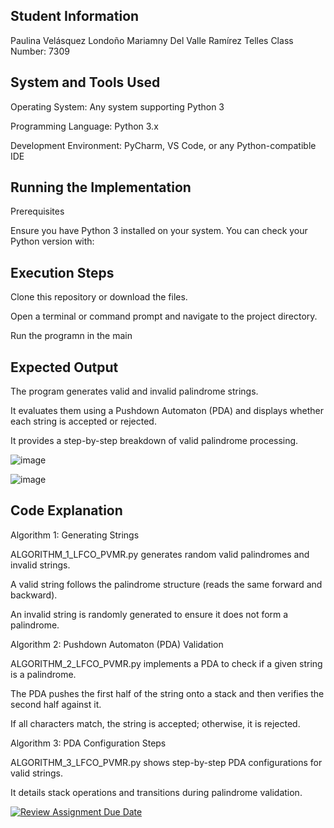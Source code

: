 
Student Information
--
Paulina Velásquez Londoño
Mariamny Del Valle Ramírez Telles
Class Number: 7309

System and Tools Used
--
Operating System: Any system supporting Python 3

Programming Language: Python 3.x

Development Environment: PyCharm, VS Code, or any Python-compatible IDE

Running the Implementation
--
Prerequisites

Ensure you have Python 3 installed on your system. You can check your Python version with:

Execution Steps
--
Clone this repository or download the files.

Open a terminal or command prompt and navigate to the project directory.

Run the programn in the main

Expected Output
--
The program generates valid and invalid palindrome strings.

It evaluates them using a Pushdown Automaton (PDA) and displays whether each string is accepted or rejected.

It provides a step-by-step breakdown of valid palindrome processing.

![image](https://github.com/user-attachments/assets/f6675c05-a6ad-4a77-8b11-522398c9cef3)

![image](https://github.com/user-attachments/assets/ef962686-1ce2-4ca5-9344-9ca22c6e0cdb)

Code Explanation
--
Algorithm 1: Generating Strings

ALGORITHM_1_LFCO_PVMR.py generates random valid palindromes and invalid strings.

A valid string follows the palindrome structure (reads the same forward and backward).

An invalid string is randomly generated to ensure it does not form a palindrome.

Algorithm 2: Pushdown Automaton (PDA) Validation

ALGORITHM_2_LFCO_PVMR.py implements a PDA to check if a given string is a palindrome.

The PDA pushes the first half of the string onto a stack and then verifies the second half against it.

If all characters match, the string is accepted; otherwise, it is rejected.

Algorithm 3: PDA Configuration Steps

ALGORITHM_3_LFCO_PVMR.py shows step-by-step PDA configurations for valid strings.

It details stack operations and transitions during palindrome validation.






[![Review Assignment Due Date](https://classroom.github.com/assets/deadline-readme-button-22041afd0340ce965d47ae6ef1cefeee28c7c493a6346c4f15d667ab976d596c.svg)](https://classroom.github.com/a/gjhNPQOm)
